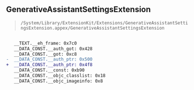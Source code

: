 ## GenerativeAssistantSettingsExtension

> `/System/Library/ExtensionKit/Extensions/GenerativeAssistantSettingsExtension.appex/GenerativeAssistantSettingsExtension`

```diff

   __TEXT.__eh_frame: 0x7c0
   __DATA_CONST.__auth_got: 0x428
   __DATA_CONST.__got: 0xc8
-  __DATA_CONST.__auth_ptr: 0x500
+  __DATA_CONST.__auth_ptr: 0x4f8
   __DATA_CONST.__const: 0xb90
   __DATA_CONST.__objc_classlist: 0x18
   __DATA_CONST.__objc_imageinfo: 0x8

```
